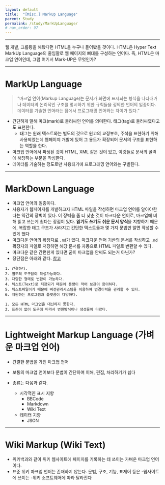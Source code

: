 ```yaml
---
layout: default
title:  "[Misc.] MarkUp Language"
parent: Study
permalink: /study/MarkUpLanguage/
# nav_order: 97
---
```


***

웹 개발, 크롤링을 해봤다면 HTML을 누구나 들어봤을 것이다. HTML은 Hyper Text MarkUp Language의 줄임말로 웹 페이지의 뼈대를 구성하는 언어다. 즉, HTML은 마크업 언어인데, 그럼 여기서 Mark-UP은 무엇인가?


***

# MarkUp Language

> “마크업 언어(Markup Language)는 문서가 화면에 표시되는 형식을 나타내거나 데이터의 논리적인 구조를 명시하기 위한 규칙들을 정의한 언어의 일종이다. 데이터를 기술한 언어라는 점에서 프로그래밍 언어와는 차이가 있다.”

* 간단하게 말해 마크(mark)로 둘러싸인 언어를 의미한다. 태그(tag)로 둘러싸였다고도 표현한다. 
  * 태그는 원래 텍스트와는 별도의 것으로 원고의 교정부호, 주석을 표현하기 위해 사용되었는데 웹페이지 개발에 있어 그 용도가 확장되어 문서의 구조를 표현하는 역할을 한다.
* 마크업 언어에서 파생된 것이 HTML, XML 같은 것이 있고, 이것들로 문서의 골격에 해당하는 부분을 작성한다.
* 데이터를 기술하는 정도로만 사용되기에 프로그래밍 언어와는 구별된다.




***

# MarkDown Language

* 마크업 언어의 일종이다.
* 사용자가 웹페이지를 개발하고자 HTML 파일을 작성하면 마크업 언어를 알아야한다는 약간의 장벽이 있다. 이 장벽을 좀 더 낮춘 것이 마크다운 언어로, 마크업에 비해 읽고 쓰는게 쉽다는 장점이 있다. **읽기도 쓰기도 쉬운 문서 양식**을 지향하기 때문에, 복잡한 태그 구조가 사라지고 간단한 텍스트들과 몇 가지 문법만 알면 작성할 수 있게 했다
* 마크다운 언어의 확장자로 `.md`가 있다. 마크다운 언어 기반의 문서를 작성하고 `.md` 확장자의 파일로 저장하면 해당 문서를 자동으로 HTML 파일로 변환할 수 있다.
* 마크다운 같은 간편한게 있다면 굳이 마크업을 안써도 되는거 아닌가?
* 장단점은 아래와 같다. [참고](https://gist.github.com/ihoneymon/652be052a0727ad59601)

```
1. 간결하다.
2. 별도의 도구없이 작성가능하다.
3. 다양한 형태로 변환이 가능하다.
4. 텍스트(Text)로 저장되기 때문에 용량이 적어 보관이 용이하다.
5. 텍스트파일이기 때문에 버전관리시스템을 이용하여 변경이력을 관리할 수 있다.
6. 지원하는 프로그램과 플랫폼이 다양하다.
```

```
1. 모든 HTML 마크업을 대신하지 못한다.
2. 표준이 없어 도구에 따라서 변환방식이나 생성물이 다르다.
```

***

# Lightweight Markup Language (가벼운 마크업 언어)

* 간결한 문법을 가진 마크업 언어

* 보통의 마크업 언어보다 문법이 간단하여 이해, 편집, 처리하기가 쉽다

* 종류는 다음과 같다.

  * 시각적인 표시 지향
    * BBCode
    * Markdown
    * Wiki Text
  * 데이터 지향
    * JSON

  

***

# Wiki Markup (Wiki Text)

* 위키백과와 같이 위키 웹사이트에 페이지를 기록하는 데 쓰이는 가벼운 마크업 언어이다.
* 표준 위키 마크업 언어는 존재하지 않는다. 문법, 구조, 기능, 표제어 등은 -웹사이트에 쓰이는 -위키 소프트웨어에 따라 달라진다
